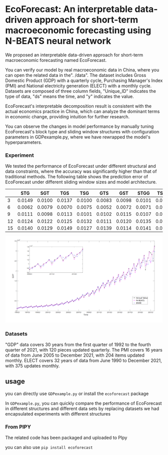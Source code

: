 # EcoForecast: An interpretable data-driven approach for short-term macroeconomic forecasting using N-BEATS neural network

We proposed an interpretable data-driven approach for short-term macroeconomic forecasting named EcoForecast.

You can verify our model by real macroeconomic data in China, where you can open the related data in the". /data". The dataset includes Gross Domestic Product (GDP) with a quarterly cycle, Purchasing Manager's Index (PMI) and National electricity generation (ELECT) with a monthly cycle. Datasets are composed of three column fields, "Unique_ID" indicates the type of data, "ds" means the time, and "y" indicates the value.

EcoForecast's interpretable decomposition result is consistent with the actual economics practice in China, which can analyze the dominant terms in economic change, providing intuition for further research.

You can observe the changes in model performance by manually tuning EcoForecast's block type and sliding window structures with configuration parameters in GDPexample.py, where we have rewrapped the model's hyperparameters.

### Experiment

We tested the performance of EcoForecast under different structural and data constraints, where the accuracy was significantly higher than that of traditional methods. The following table shows the prediction error of EcoForecast under different sliding window sizes and model architecture.

|         |  STG |  SGT |  TGS |  TSG |  GTS |  GST | STGG | TSGG |
|:--------|------|------|------|------|------|------|------|------|
| 3       |0.0149|0.0100|0.0137|0.0100|0.0083|0.0098|0.0101|0.0103|
| 6       |0.0062|0.0079|0.0070|0.0075|0.0052|0.0072|0.0071|0.0069|
| 9       |0.0111|0.0098|0.0113|0.0101|0.0102|0.0115|0.0107|0.0103|
| 12      |0.0124|0.0122|0.0125|0.0132|0.0111|0.0120|0.0135|0.0121|
| 15      |0.0140|0.0129|0.0149|0.0127|0.0139|0.0114|0.0141|0.0171|


![image](https://raw.githubusercontent.com/navfour/ecoforecast/main/img/img1.png)


### Datasets
"GDP" data covers 30 years from the first quarter of 1992 to the fourth quarter of 2021, with 120 pieces updated quarterly. The PMI covers 16 years of data from June 2005 to December 2021, with 204 items updated monthly. ELECT covers 32 years of data from June 1990 to December 2021, with 375 updates monthly.

## usage
you can directly use `GDPexample.py` or install the `ecoforecast` package

In `GDPexample.py`, you can quickly compare the performance of EcoForecast in different structures and different data sets by replacing datasets we had encapsulated experiments with different structures
### From PIPY
The related code has been packaged and uploaded to PIpy

you can also use `pip install ecoforecast`


